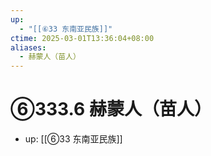 ```yaml
---
up:
  - "[[⑥33 东南亚民族]]"
ctime: 2025-03-01T13:36:04+08:00
aliases:
  - 赫蒙人（苗人）
---
```


# ⑥333.6 赫蒙人（苗人）

- up: [[⑥33 东南亚民族]]
